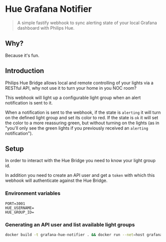 # Hue Grafana Notifier

> A simple fastify webhook to sync alerting state of your local Grafana dashboard with Philips Hue.

## Why?

Because it's fun.

## Introduction

Philips Hue Bridge allows local and remote controlling of your lights via a RESTful API, why not use it to turn your home in you NOC room?

This webhook will light up a configurable light group when an alert notification is sent to it.

When a notification is sent to the webhook, if the state is `alerting` it will turn on the defined light group and set its color to red.
If the state is `ok` it will set the color to a more reassuring green, but without turning on the lights (as in "you'll only see the green lights if you previously received an `alerting` notification").

## Setup

In order to interact with the Hue Bridge you need to know your light group id.

In addition you need to create an API user and get a `token` with which this webhook will authenticate against the Hue Bridge.

### Environment variables

```env
PORT=3001
HUE_USERNAME=
HUE_GROUP_ID=
```

### Generating an API user and list available light groups

```bash
docker build -t grafana-hue-notifier . && docker run --net=host grafana-hue-notifier npm run setup
```
